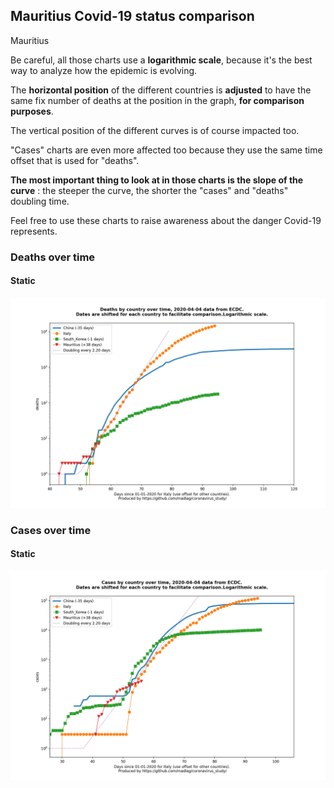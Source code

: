 ## Mauritius Covid-19 status comparison 

Mauritius



Be careful, all those charts use a **logarithmic scale**, because it's the best way to analyze how the epidemic is evolving.
 
The **horizontal position** of the different countries is **adjusted** to have the same fix number of deaths at the position in the graph, **for comparison purposes**.

The vertical position of the different curves is of course impacted too.

"Cases" charts are even more affected too because they use the same time offset that is used for "deaths".

**The most important thing to look at in those charts is the slope of the curve** : the steeper the curve, the shorter the "cases" and "deaths" doubling time.

Feel free to use these charts to raise awareness about the danger Covid-19 represents. 


 
### Deaths over time
 
#### Static
![Mauritius covid-19 deaths static chart](https://raw.githubusercontent.com/madlag/coronavirus_study/master/notebooks/graphs/2020-04-04/countries/Mauritius/2020-04-04_Mauritius_deaths.png "Mauritius covid-19 deaths static chart")   

 
### Cases over time
 
#### Static
![Mauritius covid-19 cases static chart](https://raw.githubusercontent.com/madlag/coronavirus_study/master/notebooks/graphs/2020-04-04/countries/Mauritius/2020-04-04_Mauritius_cases.png "Mauritius covid-19 cases static chart")   

